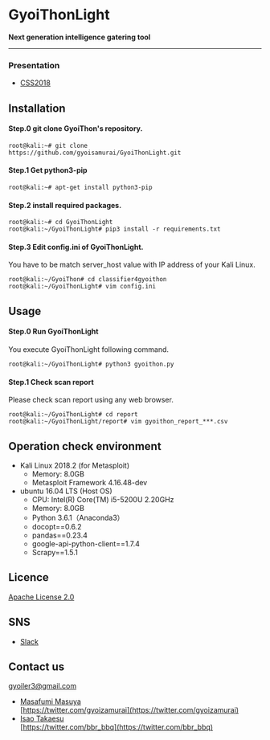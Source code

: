 # **GyoiThonLight**
**Next generation intelligence gatering tool**

---

### Presentation
 * [CSS2018](https://www.iwsec.org/ows/2018/)  

## Installation
#### Step.0 git clone GyoiThon's repository.
```
root@kali:~# git clone https://github.com/gyoisamurai/GyoiThonLight.git
```

#### Step.1 Get python3-pip
```
root@kali:~# apt-get install python3-pip
```

#### Step.2 install required packages.
```
root@kali:~# cd GyoiThonLight
root@kali:~/GyoiThonLight# pip3 install -r requirements.txt
```

#### Step.3 Edit config.ini of GyoiThonLight.
You have to be match server_host value with IP address of your Kali Linux.  

```
root@kali:~/GyoiThon# cd classifier4gyoithon
root@kali:~/GyoiThonLight# vim config.ini
```

## Usage
#### Step.0 Run GyoiThonLight
You execute GyoiThonLight following command.  

```
root@kali:~/GyoiThonLight# python3 gyoithon.py
```

#### Step.1 Check scan report
Please check scan report using any web browser.  

```
root@kali:~/GyoiThonLight# cd report
root@kali:~/GyoiThonLight/report# vim gyoithon_report_***.csv
```

## Operation check environment
 * Kali Linux 2018.2 (for Metasploit)
   * Memory: 8.0GB
   * Metasploit Framework 4.16.48-dev
 * ubuntu 16.04 LTS (Host OS)
   * CPU: Intel(R) Core(TM) i5-5200U 2.20GHz
   * Memory: 8.0GB
   * Python 3.6.1（Anaconda3）
   * docopt==0.6.2
   * pandas==0.23.4
   * google-api-python-client==1.7.4
   * Scrapy==1.5.1

## Licence
[Apache License 2.0](https://github.com/gyoisamurai/GyoiThonLight/blob/master/LICENSE)

## SNS
 * [Slack](https://gyoithon.slack.com)

## Contact us
 gyoiler3@gmail.com  

 * [Masafumi Masuya](https://www.blackhat.com/asia-18/arsenal/schedule/presenters.html#masafumi-masuya-36855)  
 [https://twitter.com/gyoizamurai](https://twitter.com/gyoizamurai)
 * [Isao Takaesu](https://www.blackhat.com/asia-18/arsenal/schedule/presenters.html#isao-takaesu-33544)  
 [https://twitter.com/bbr_bbq](https://twitter.com/bbr_bbq)

